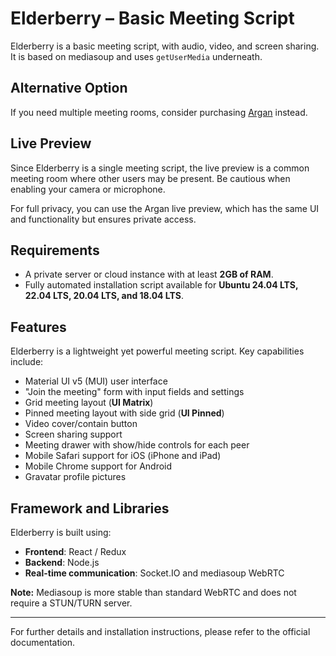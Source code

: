 # Elderberry – Basic Meeting Script

Elderberry is a basic meeting script, with audio, video, and screen sharing. It is based on mediasoup and uses `getUserMedia` underneath.

## Alternative Option
If you need multiple meeting rooms, consider purchasing [Argan](https://codecanyon.net/item/argan-enterprise-meetings-platform-with-messaging-chat-audio-and-video-via-getusermedia/42356636) instead.

## Live Preview
Since Elderberry is a single meeting script, the live preview is a common meeting room where other users may be present. Be cautious when enabling your camera or microphone.

For full privacy, you can use the Argan live preview, which has the same UI and functionality but ensures private access.

## Requirements
- A private server or cloud instance with at least **2GB of RAM**.
- Fully automated installation script available for **Ubuntu 24.04 LTS, 22.04 LTS, 20.04 LTS, and 18.04 LTS**.

## Features
Elderberry is a lightweight yet powerful meeting script. Key capabilities include:

- Material UI v5 (MUI) user interface
- "Join the meeting" form with input fields and settings
- Grid meeting layout (**UI Matrix**)
- Pinned meeting layout with side grid (**UI Pinned**)
- Video cover/contain button
- Screen sharing support
- Meeting drawer with show/hide controls for each peer
- Mobile Safari support for iOS (iPhone and iPad)
- Mobile Chrome support for Android
- Gravatar profile pictures

## Framework and Libraries
Elderberry is built using:
- **Frontend**: React / Redux
- **Backend**: Node.js
- **Real-time communication**: Socket.IO and mediasoup WebRTC

**Note:** Mediasoup is more stable than standard WebRTC and does not require a STUN/TURN server.

---

For further details and installation instructions, please refer to the official documentation.

